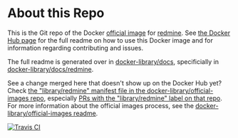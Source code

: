 # About this Repo

This is the Git repo of the Docker [official image](https://docs.docker.com/docker-hub/official_repos/) for [redmine](https://registry.hub.docker.com/_/redmine/). See [the Docker Hub page](https://registry.hub.docker.com/_/redmine/) for the full readme on how to use this Docker image and for information regarding contributing and issues.

The full readme is generated over in [docker-library/docs](https://github.com/docker-library/docs), specificially in [docker-library/docs/redmine](https://github.com/docker-library/docs/tree/master/redmine).

See a change merged here that doesn't show up on the Docker Hub yet? Check [the "library/redmine" manifest file in the docker-library/official-images repo](https://github.com/docker-library/official-images/blob/master/library/redmine), especially [PRs with the "library/redmine" label on that repo](https://github.com/docker-library/official-images/labels/library%2Fredmine). For more information about the official images process, see the [docker-library/official-images readme](https://github.com/docker-library/official-images/blob/master/README.md).

[![Travis CI](https://img.shields.io/travis/docker-library/redmine/master.svg)](https://travis-ci.org/docker-library/redmine/branches)

<!-- THIS FILE IS GENERATED BY https://github.com/docker-library/docs/blob/master/generate-repo-stub-readme.sh -->
